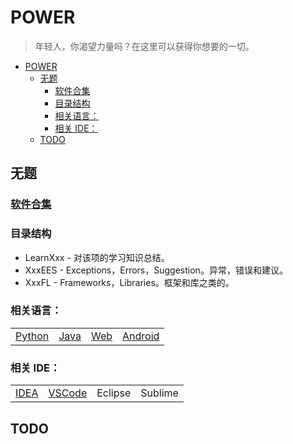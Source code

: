 # POWER

> 年轻人，你渴望力量吗？在这里可以获得你想要的一切。

- [POWER](#power)
    - [无题](#%E6%97%A0%E9%A2%98)
        - [软件合集](#%E8%BD%AF%E4%BB%B6%E5%90%88%E9%9B%86)
        - [目录结构](#%E7%9B%AE%E5%BD%95%E7%BB%93%E6%9E%84)
        - [相关语言：](#%E7%9B%B8%E5%85%B3%E8%AF%AD%E8%A8%80)
        - [相关 IDE：](#%E7%9B%B8%E5%85%B3-ide)
    - [TODO](#todo)

## 无题

### [软件合集](https://github.com/SimbaPing/POWER/tree/master/Other/软件合集.md/)

### 目录结构

- LearnXxx - 对该项的学习知识总结。
- XxxEES - Exceptions，Errors，Suggestion。异常，错误和建议。
- XxxFL - Frameworks，Libraries。框架和库之类的。

### 相关语言：


|  |  |  |  |
--------|---------|---------|--------
[Python](https://github.com/SimbaPing/POWER/tree/master/Python/) | [Java](https://github.com/SimbaPing/POWER/tree/master/Java/) | [Web](https://github.com/SimbaPing/POWER/tree/master/Web/) | [Android](https://github.com/SimbaPing/POWER/tree/master/Android/)

### 相关 IDE：

|  |  |  |  |
------- | ------- | ------- | -------
[IDEA](https://github.com/SimbaPing/POWER/tree/master/IDE/IDEA.md/) | [VSCode](https://github.com/SimbaPing/POWER/tree/master/IDE/VSCode.md/) | Eclipse | Sublime

## TODO